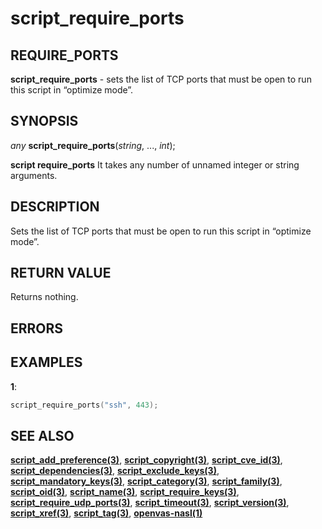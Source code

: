 # script_require_ports

## REQUIRE_PORTS

**script_require_ports** - sets the list of TCP ports that must be open to run this script in “optimize mode”.

## SYNOPSIS

*any* **script_require_ports**(*string*, ..., *int*);

**script require_ports** It takes any number of unnamed integer or string arguments.

## DESCRIPTION

Sets the list of TCP ports that must be open to run this script in “optimize mode”.

## RETURN VALUE

Returns nothing.

## ERRORS

 
## EXAMPLES

**1**: 
```cpp
script_require_ports("ssh", 443);
```

## SEE ALSO

**[script_add_preference(3)](script_add_preference.md)**, **[script_copyright(3)](script_copyright.md)**, **[script_cve_id(3)](script_cve_id.md)**, **[script_dependencies(3)](script_dependencies.md)**, **[script_exclude_keys(3)](script_exclude_keys.md)**, **[script_mandatory_keys(3)](script_mandatory_keys.md)**, **[script_category(3)](script_category.md)**, **[script_family(3)](script_family.md)**, **[script_oid(3)](script_oid.md)**, **[script_name(3)](script_name.md)**, **[script_require_keys(3)](script_require_keys.md)**, **[script_require_udp_ports(3)](script_require_udp_ports.md)**, **[script_timeout(3)](script_timeout.md)**, **[script_version(3)](script_version.md)**, **[script_xref(3)](script_xref.md)**, **[script_tag(3)](script_tag.md)**, **[openvas-nasl(1)](../../openvas-nasl.md)**
